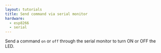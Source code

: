 ```yaml
---
layout: tutorials
title: Send command via serial monitor
hardware:
  - esp8266
  - serial
---
```


Send a command `on` or `off` through the serial monitor to turn ON or OFF the LED.
